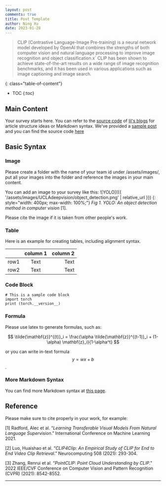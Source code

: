 ```yaml
---
layout: post
comments: true
title: Post Template
author: Ning Xu
date: 2023-01-28
---
```



> CLIP (Contrastive Language-Image Pre-training) is a neural network model developed by OpenAI that combines the strengths of both computer vision and natural language processing to improve image recognition and object classification.x`
CLIP has been shown to achieve state-of-the-art results on a wide range of image recognition benchmarks, and it has been used in various applications such as image captioning and image search.


<!--more-->
{: class="table-of-content"}
* TOC
{:toc}

## Main Content
Your survey starts here. You can refer to the [source code](https://github.com/ningwebbeginner/CS188-Projects-2023Winter/tree/main/_posts) of [lil's blogs](https://lilianweng.github.io/lil-log/) for article structure ideas or Markdown syntax. We've provided a [sample post](https://ucladeepvision.github.io/CS188-Projects-2022Winter/2017/06/21/an-overview-of-deep-learning.html) and you can find the source code [here](https://raw.githubusercontent.com/UCLAdeepvision/CS188-Projects-2022Winter/main/_posts/2017-06-21-an-overview-of-deep-learning.md)

## Basic Syntax
### Image
Please create a folder with the name of your team id under /assets/images/, put all your images into the folder and reference the images in your main content.

You can add an image to your survey like this:
![YOLO]({{ '/assets/images/UCLAdeepvision/object_detection.png' | relative_url }})
{: style="width: 400px; max-width: 100%;"}
*Fig 1. YOLO: An object detection method in computer vision* [1].

Please cite the image if it is taken from other people's work.


### Table
Here is an example for creating tables, including alignment syntax.

|             | column 1    |  column 2     |
| :---        |    :----:   |          ---: |
| row1        | Text        | Text          |
| row2        | Text        | Text          |



### Code Block
```
# This is a sample code block
import torch
print (torch.__version__)
```


### Formula
Please use latex to generate formulas, such as:

$$
\tilde{\mathbf{z}}^{(t)}_i = \frac{\alpha \tilde{\mathbf{z}}^{(t-1)}_i + (1-\alpha) \mathbf{z}_i}{1-\alpha^t}
$$

or you can write in-text formula $$y = wx + b$$.

### More Markdown Syntax
You can find more Markdown syntax at [this page](https://www.markdownguide.org/basic-syntax/).

## Reference
Please make sure to cite properly in your work, for example:

[1] Radford, Alec et al. “*Learning Transferable Visual Models From Natural Language Supervision*.” International Conference on Machine Learning 2021.

[2] Luo, Huaishao et al. “*CLIP4Clip: An Empirical Study of CLIP for End to End Video Clip Retrieval*.” Neurocomputing 508 (2021): 293-304.

[3] Zhang, Renrui et al. “*PointCLIP: Point Cloud Understanding by CLIP*.” 2022 IEEE/CVF Conference on Computer Vision and Pattern Recognition (CVPR) (2021): 8542-8552.

---
